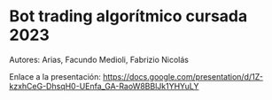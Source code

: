 # Bot trading algorítmico cursada 2023

Autores:
Arias, Facundo
Medioli, Fabrizio Nicolás

Enlace a la presentación: https://docs.google.com/presentation/d/1Z-kzxhCeG-DhsqH0-UEnfa_GA-RaoW8BBlJk1YHYuLY
